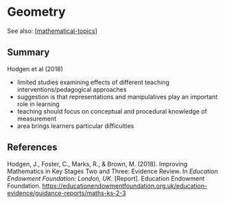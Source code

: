 # Geometry

See also: [[mathematical-topics]]

## Summary

Hodgen et al (2018)

- limited studies examining effects of different teaching interventions/pedagogical approaches
- suggestion is that representations and manipulatives play an important role in learning
- teaching should focus on conceptual and procedural knowledge of measurement
- area brings learners particular difficulties


## References

Hodgen, J., Foster, C., Marks, R., & Brown, M. (2018). Improving Mathematics in Key Stages Two and Three: Evidence Review. In *Education Endowment Foundation: London, UK.* \[Report\]. Education Endowment Foundation. <https://educationendowmentfoundation.org.uk/education-evidence/guidance-reports/maths-ks-2-3>


[//begin]: # "Autogenerated link references for markdown compatibility"
[mathematical-topics]: mathematical-topics "Mathematical Topics"
[//end]: # "Autogenerated link references"